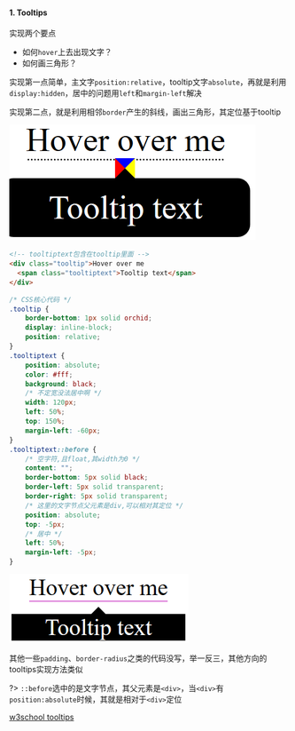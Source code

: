 #### 1. Tooltips

实现两个要点

- 如何`hover`上去出现文字？
- 如何画三角形？

实现第一点简单，主文字`position:relative`，tooltip文字`absolute`，再就是利用`display:hidden`，居中的问题用`left`和`margin-left`解决

实现第二点，就是利用相邻`border`产生的斜线，画出三角形，其定位基于tooltip

![image-20200107212702208](assets/tooltip.png ":size=200")

```html
<!-- tooltiptext包含在tooltip里面 -->
<div class="tooltip">Hover over me
  <span class="tooltiptext">Tooltip text</span>
</div>
```

```css
/* CSS核心代码 */
.tooltip {
    border-bottom: 1px solid orchid;
    display: inline-block;
    position: relative;
}
.tooltiptext {
    position: absolute;
    color: #fff;
    background: black;
    /* 不定宽没法居中啊 */
    width: 120px;
    left: 50%;
    top: 150%;
    margin-left: -60px;
}
.tooltiptext::before {
    /* 空字符,且float,其width为0 */
    content: "";
    border-bottom: 5px solid black;
    border-left: 5px solid transparent;
    border-right: 5px solid transparent;
    /* 这里的文字节点父元素是div,可以相对其定位 */
    position: absolute;
    top: -5px;
    /* 居中 */
    left: 50%;
    margin-left: -5px;
}
```

![image-20200107223335092](assets/tooltip2.png ":size=200")

其他一些`padding`、`border-radius`之类的代码没写，举一反三，其他方向的tooltips实现方法类似

?> `::before`选中的是文字节点，其父元素是`<div>`，当`<div>`有`position:absolute`时候，其就是相对于`<div>`定位

[w3school tooltips](https://www.w3schools.com/css/css_tooltip.asp)